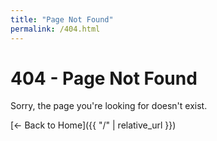 ```yaml
---
title: "Page Not Found"
permalink: /404.html
---
```


# 404 - Page Not Found

Sorry, the page you're looking for doesn't exist.

[← Back to Home]({{ "/" | relative_url }})